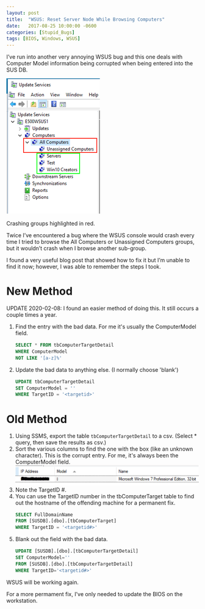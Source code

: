 ```yaml
---
layout: post
title:  "WSUS: Reset Server Node While Browsing Computers"
date:   2017-08-25 10:00:00 -0600
categories: [Stupid_Bugs]
tags: [BIOS, Windows, WSUS]
---
```


I’ve run into another very annoying WSUS bug and this one deals with Computer Model information being corrupted when being entered into the SUS DB.

![wsus_groups.png](/assets/2017/08/wsus_groups.png)

Crashing groups highlighted in red.

Twice I’ve encountered a bug where the WSUS console would crash every time I tried to browse the All Computers or Unassigned Computers groups, but it wouldn’t crash when I browse another sub-group.

I found a very useful blog post that showed how to fix it but I’m unable to find it now; however, I was able to remember the steps I took.

# New Method

UPDATE 2020-02-08: I found an easier method of doing this. It still occurs a couple times a year.

1. Find the entry with the bad data. For me it's usually the ComputerModel field.
    ```sql
    SELECT * FROM tbComputerTargetDetail
    WHERE ComputerModel
    NOT LIKE '[a-z]%'
    ```
1. Update the bad data to anything else. (I normally choose 'blank')
    ```sql
    UPDATE tbComputerTargetDetail
    SET ComputerModel = ''
    WHERE TargetID = '<targetid>'
    ```

# Old Method

1. Using SSMS, export the table `tbComputerTargetDetail` to a csv. (Select * query, then save the results as csv.)
1. Sort the various columns to find the one with the box (like an unknown character). This is the corrupt entry. For me, it's always been the ComputerModel field.
![wsus_corrupt_example.png](/assets/2017/08/wsus_corrupt_example.png "A similar example.")
1. Note the TargetID #.
1. You can use the TargetID number in the tbComputerTarget table to find out the hostname of the offending machine for a permanent fix.
    ```sql
    SELECT FullDomainName
    FROM [SUSDB].[dbo].[tbComputerTarget]
    WHERE TargetID = '<targetid#>'
    ```
1. Blank out the field with the bad data.
    ```sql
    UPDATE [SUSDB].[dbo].[tbComputerTargetDetail]
    SET ComputerModel=''
    FROM [SUSDB].[dbo].[tbComputerTargetDetail]
    WHERE TargetID='<targetid#>'
    ```

WSUS will be working again.

For a more permament fix, I've only needed to update the BIOS on the workstation.
